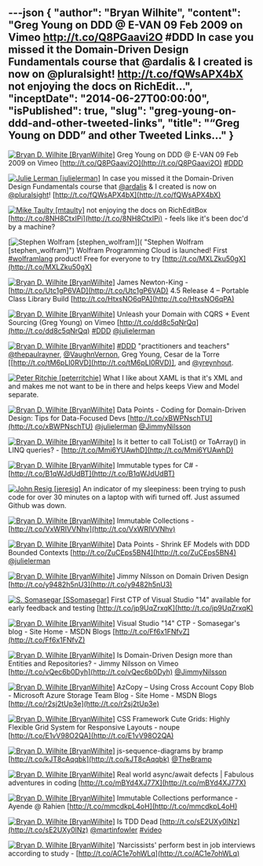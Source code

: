 ---json
{
  "author": "Bryan Wilhite",
  "content": "Greg Young on DDD @ E-VAN 09 Feb 2009 on Vimeo http://t.co/Q8PGaavi2O #DDD  In case you missed it the Domain-Driven Design Fundamentals course that @ardalis &amp; I created is now on @pluralsight! http://t.co/fQWsAPX4bX  not enjoying the docs on RichEdit...",
  "inceptDate": "2014-06-27T00:00:00",
  "isPublished": true,
  "slug": "greg-young-on-ddd-and-other-tweeted-links",
  "title": "“Greg Young on DDD” and other Tweeted Links…"
}
---

[<img alt="Bryan D. Wilhite [BryanWilhite]" src="https://songhay.blob.core.windows.net/shared-social-twitter/BryanWilhite.jpeg">](http://t.co/UNdqV0Z1zz "Bryan D. Wilhite [BryanWilhite]") <span>Greg Young on DDD @ E-VAN 09 Feb 2009 on Vimeo [http://t.co/Q8PGaavi2O](http://t.co/Q8PGaavi2O) [#DDD](http://search.twitter.com/search?q=%23DDD)</span>

[<img alt="Julie Lerman [julielerman]" src="https://songhay.blob.core.windows.net/shared-social-twitter/julielerman.jpeg">](http://t.co/FtL7wpKePq "Julie Lerman [julielerman]") <span>In case you missed it the Domain-Driven Design Fundamentals course that [@ardalis](http://twitter.com/ardalis) &amp; I created is now on [@pluralsight](http://twitter.com/pluralsight)! [http://t.co/fQWsAPX4bX](http://t.co/fQWsAPX4bX)</span>

[<img alt="Mike Taulty [mtaulty]" src="https://songhay.blob.core.windows.net/shared-social-twitter/mtaulty.png">](http://t.co/iVomBMJ51E "Mike Taulty [mtaulty]") <span>not enjoying the docs on RichEditBox [http://t.co/8NH8CtxIPi](http://t.co/8NH8CtxIPi) - feels like it's been doc'd by a machine?</span>

[<img alt="Stephen Wolfram [stephen_wolfram]" src="https://songhay.blob.core.windows.net/shared-social-twitter/stephen_wolfram.png">]( "Stephen Wolfram [stephen_wolfram]") <span>Wolfram Programming Cloud is launched! First [#wolframlang](http://search.twitter.com/search?q=%23wolframlang) product! Free for everyone to try [http://t.co/MXLZku50gX](http://t.co/MXLZku50gX)</span>

[<img alt="Bryan D. Wilhite [BryanWilhite]" src="https://songhay.blob.core.windows.net/shared-social-twitter/BryanWilhite.jpeg">](http://t.co/UNdqV0Z1zz "Bryan D. Wilhite [BryanWilhite]") <span>James Newton-King - [http://t.co/Utc1gP6VAD](http://t.co/Utc1gP6VAD) 4.5 Release 4 – Portable Class Library Build [http://t.co/HtxsNO6qPA](http://t.co/HtxsNO6qPA)</span>

[<img alt="Bryan D. Wilhite [BryanWilhite]" src="https://songhay.blob.core.windows.net/shared-social-twitter/BryanWilhite.jpeg">](http://t.co/UNdqV0Z1zz "Bryan D. Wilhite [BryanWilhite]") <span>Unleash your Domain with CQRS + Event Sourcing (Greg Young) on Vimeo [http://t.co/dd8c5qNrQq](http://t.co/dd8c5qNrQq) [#DDD](http://search.twitter.com/search?q=%23DDD) [@julielerman](http://twitter.com/julielerman)</span>

[<img alt="Bryan D. Wilhite [BryanWilhite]" src="https://songhay.blob.core.windows.net/shared-social-twitter/BryanWilhite.jpeg">](http://t.co/UNdqV0Z1zz "Bryan D. Wilhite [BryanWilhite]") <span>[#DDD](http://search.twitter.com/search?q=%23DDD) "practitioners and teachers" [@thepaulrayner](http://twitter.com/thepaulrayner), [@VaughnVernon](http://twitter.com/VaughnVernon), Greg Young, Cesar de la Torre [[http://t.co/tM6pLI0RVD](http://t.co/tM6pLI0RVD)], and [@yreynhout](http://twitter.com/yreynhout).</span>

[<img alt="Peter Ritchie [peterritchie]" src="https://songhay.blob.core.windows.net/shared-social-twitter/peterritchie.jpeg">](http://t.co/KvtlLGSmSz "Peter Ritchie [peterritchie]") <span>What I like about XAML is that it's XML and and makes me not want to be in there and helps keeps View and Model separate.</span>

[<img alt="Bryan D. Wilhite [BryanWilhite]" src="https://songhay.blob.core.windows.net/shared-social-twitter/BryanWilhite.jpeg">](http://t.co/UNdqV0Z1zz "Bryan D. Wilhite [BryanWilhite]") <span>Data Points - Coding for Domain-Driven Design: Tips for Data-Focused Devs [http://t.co/xBWPNschTU](http://t.co/xBWPNschTU) [@julielerman](http://twitter.com/julielerman) [@JimmyNilsson](http://twitter.com/JimmyNilsson)</span>

[<img alt="Bryan D. Wilhite [BryanWilhite]" src="https://songhay.blob.core.windows.net/shared-social-twitter/BryanWilhite.jpeg">](http://t.co/UNdqV0Z1zz "Bryan D. Wilhite [BryanWilhite]") <span>Is it better to call ToList() or ToArray() in LINQ queries? - [http://t.co/Mmi6YUAwhD](http://t.co/Mmi6YUAwhD)</span>

[<img alt="Bryan D. Wilhite [BryanWilhite]" src="https://songhay.blob.core.windows.net/shared-social-twitter/BryanWilhite.jpeg">](http://t.co/UNdqV0Z1zz "Bryan D. Wilhite [BryanWilhite]") <span>Immutable types for C# - [http://t.co/B1qWJdUdBT](http://t.co/B1qWJdUdBT)</span>

[<img alt="John Resig [jeresig]" src="https://songhay.blob.core.windows.net/shared-social-twitter/jeresig.jpeg">](http://t.co/DhxxrmIfa8 "John Resig [jeresig]") <span>An indicator of my sleepiness: been trying to push code for over 30 minutes on a laptop with wifi turned off. Just assumed Github was down.</span>

[<img alt="Bryan D. Wilhite [BryanWilhite]" src="https://songhay.blob.core.windows.net/shared-social-twitter/BryanWilhite.jpeg">](http://t.co/UNdqV0Z1zz "Bryan D. Wilhite [BryanWilhite]") <span>Immutable Collections - [http://t.co/VxWRIVVNhv](http://t.co/VxWRIVVNhv)</span>

[<img alt="Bryan D. Wilhite [BryanWilhite]" src="https://songhay.blob.core.windows.net/shared-social-twitter/BryanWilhite.jpeg">](http://t.co/UNdqV0Z1zz "Bryan D. Wilhite [BryanWilhite]") <span>Data Points - Shrink EF Models with DDD Bounded Contexts [http://t.co/ZuCEps5BN4](http://t.co/ZuCEps5BN4) [@julielerman](http://twitter.com/julielerman)</span>

[<img alt="Bryan D. Wilhite [BryanWilhite]" src="https://songhay.blob.core.windows.net/shared-social-twitter/BryanWilhite.jpeg">](http://t.co/UNdqV0Z1zz "Bryan D. Wilhite [BryanWilhite]") <span>Jimmy Nilsson on Domain Driven Design [http://t.co/y9482h5nU3](http://t.co/y9482h5nU3)</span>

[<img alt="S. Somasegar [SSomasegar]" src="https://songhay.blob.core.windows.net/shared-social-twitter/SSomasegar.jpeg">](http://t.co/TUP2K5657h "S. Somasegar [SSomasegar]") <span>First CTP of Visual Studio "14" available for early feedback and testing [http://t.co/jp9UqZrxqK](http://t.co/jp9UqZrxqK)</span>

[<img alt="Bryan D. Wilhite [BryanWilhite]" src="https://songhay.blob.core.windows.net/shared-social-twitter/BryanWilhite.jpeg">](http://t.co/UNdqV0Z1zz "Bryan D. Wilhite [BryanWilhite]") <span>Visual Studio "14" CTP - Somasegar's blog - Site Home - MSDN Blogs [http://t.co/Ff6x1FNfvZ](http://t.co/Ff6x1FNfvZ)</span>

[<img alt="Bryan D. Wilhite [BryanWilhite]" src="https://songhay.blob.core.windows.net/shared-social-twitter/BryanWilhite.jpeg">](http://t.co/UNdqV0Z1zz "Bryan D. Wilhite [BryanWilhite]") <span>Is Domain-Driven Design more than Entities and Repositories? - Jimmy Nilsson on Vimeo [http://t.co/vQec6b0Dyh](http://t.co/vQec6b0Dyh) [@JimmyNilsson](http://twitter.com/JimmyNilsson)</span>

[<img alt="Bryan D. Wilhite [BryanWilhite]" src="https://songhay.blob.core.windows.net/shared-social-twitter/BryanWilhite.jpeg">](http://t.co/UNdqV0Z1zz "Bryan D. Wilhite [BryanWilhite]") <span>AzCopy – Using Cross Account Copy Blob - Microsoft Azure Storage Team Blog - Site Home - MSDN Blogs [http://t.co/r2sj2tUp3e](http://t.co/r2sj2tUp3e)</span>

[<img alt="Bryan D. Wilhite [BryanWilhite]" src="https://songhay.blob.core.windows.net/shared-social-twitter/BryanWilhite.jpeg">](http://t.co/UNdqV0Z1zz "Bryan D. Wilhite [BryanWilhite]") <span>CSS Framework Cute Grids: Highly Flexible Grid System for Responsive Layouts - noupe [http://t.co/E1vV98O2QA](http://t.co/E1vV98O2QA)</span>

[<img alt="Bryan D. Wilhite [BryanWilhite]" src="https://songhay.blob.core.windows.net/shared-social-twitter/BryanWilhite.jpeg">](http://t.co/UNdqV0Z1zz "Bryan D. Wilhite [BryanWilhite]") <span>js-sequence-diagrams by bramp [http://t.co/kJT8cAqqbk](http://t.co/kJT8cAqqbk) [@TheBramp](http://twitter.com/TheBramp)</span>

[<img alt="Bryan D. Wilhite [BryanWilhite]" src="https://songhay.blob.core.windows.net/shared-social-twitter/BryanWilhite.jpeg">](http://t.co/UNdqV0Z1zz "Bryan D. Wilhite [BryanWilhite]") <span>Real world async/await defects | Fabulous adventures in coding [http://t.co/mBYd4XJ77X](http://t.co/mBYd4XJ77X)</span>

[<img alt="Bryan D. Wilhite [BryanWilhite]" src="https://songhay.blob.core.windows.net/shared-social-twitter/BryanWilhite.jpeg">](http://t.co/UNdqV0Z1zz "Bryan D. Wilhite [BryanWilhite]") <span>Immutable Collections performance - Ayende @ Rahien [http://t.co/mmcdkpL4oH](http://t.co/mmcdkpL4oH)</span>

[<img alt="Bryan D. Wilhite [BryanWilhite]" src="https://songhay.blob.core.windows.net/shared-social-twitter/BryanWilhite.jpeg">](http://t.co/UNdqV0Z1zz "Bryan D. Wilhite [BryanWilhite]") <span>Is TDD Dead [http://t.co/sE2UXy0lNz](http://t.co/sE2UXy0lNz) [@martinfowler](http://twitter.com/martinfowler) [#video](http://search.twitter.com/search?q=%23video)</span>

[<img alt="Bryan D. Wilhite [BryanWilhite]" src="https://songhay.blob.core.windows.net/shared-social-twitter/BryanWilhite.jpeg">](http://t.co/UNdqV0Z1zz "Bryan D. Wilhite [BryanWilhite]") <span>'Narcissists' perform best in job interviews according to study - [http://t.co/AC1e7ohWLq](http://t.co/AC1e7ohWLq)</span>
